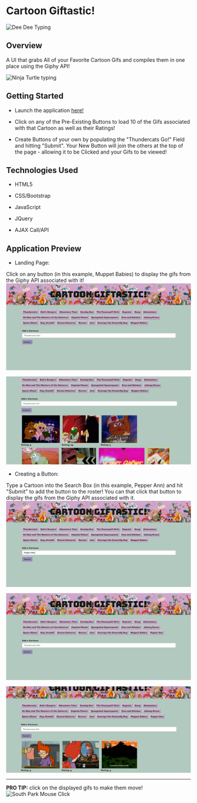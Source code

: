 # Cartoon Giftastic!

![Dee Dee Typing](https://media.giphy.com/media/11BbGyhVmk4iLS/giphy.gif)

## Overview

A UI that grabs All of your Favorite Cartoon Gifs and compiles them in one place using the Giphy API! 

![Ninja Turtle typing](https://media.giphy.com/media/cFdHXXm5GhJsc/giphy.gif)

## Getting Started

* Launch the application [here!] 

* Click on any of the Pre-Existing Buttons to load 10 of the Gifs associated with that Cartoon as well as their Ratings!

* Create Buttons of your own by populating the "Thundercats Go!" Field and hitting "Submit". Your New Button will join the others at the top of the page - allowing it to be Clicked and your Gifs to be viewed!

## Technologies Used

* HTML5

* CSS/Bootstrap

* JavaScript

* JQuery

* AJAX Call/API

## Application Preview

* Landing Page:

Click on any button (in this example, Muppet Babies) to display the gifs from the Giphy API associated with it!
![App Landing Page](/assets/images/giftastic1.jpg)

![Muppet Babies clicked](/assets/images/giftastic2.jpg)


* Creating a Button:

Type a Cartoon into the Search Box (in this example, Pepper Ann) and hit "Submit" to add the button to the roster! You can that click that button to display the gifs from the Giphy API associated with it.
![Add A new Button 1](/assets/images/giftastic3.jpg)

![Add A new Button 2](/assets/images/giftastic4.jpg)

![Display New Button Gifs](/assets/images/giftastic5.jpg)

***

**PRO TIP:** click on the displayed gifs to make them move!
![South Park Mouse Click](https://media.giphy.com/media/l0HlL2I8DbNa6JCJa/giphy.gif)

[here!]: https://njedic.github.io/Cartoon-Giftastic/
